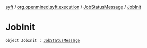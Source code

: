 [syft](../../index.md) / [org.openmined.syft.execution](../index.md) / [JobStatusMessage](index.md) / [JobInit](./-job-init.md)

# JobInit

`object JobInit : `[`JobStatusMessage`](index.md)